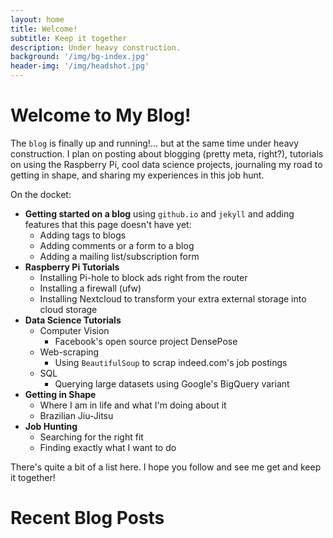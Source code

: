 ```yaml
---
layout: home
title: Welcome!
subtitle: Keep it together
description: Under heavy construction.
background: '/img/bg-index.jpg'
header-img: '/img/headshot.jpg'
---
```


# Welcome to My Blog! 

The `blog` is finally up and running!... but at the same time under heavy construction. I plan on posting about blogging (pretty meta, right?), tutorials on using the Raspberry Pi,
    cool data science projects, journaling my road to getting in shape, and sharing my experiences in this job hunt.

On the docket:
* **Getting started on a blog** using `github.io` and `jekyll` and adding features that this page doesn't have yet:
  * Adding tags to blogs 
  * Adding comments or a form to a blog
  * Adding a mailing list/subscription form
* **Raspberry Pi Tutorials**
  * Installing Pi-hole to block ads right from the router
  * Installing a firewall (ufw)
  * Installing Nextcloud to transform your extra external storage into cloud storage
* **Data Science Tutorials**
  * Computer Vision
    * Facebook's open source project DensePose
  * Web-scraping
    * Using `BeautifulSoup` to scrap indeed.com's job postings
  * SQL
    * Querying large datasets using Google's BigQuery variant 
* **Getting in Shape**
  * Where I am in life and what I'm doing about it
  * Brazilian Jiu-Jitsu
* **Job Hunting**
  * Searching for the right fit
  * Finding exactly what I want to do

There's quite a bit of a list here. I hope you follow and see me get and keep it together!

# Recent Blog Posts
